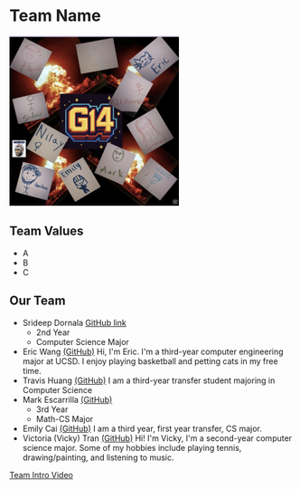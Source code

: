 # Team Name
<img src="brand.png" alt="Brand image" width="300" height="300">

## Team Values
- A
- B
- C

## Our Team
- Srideep Dornala [GitHub link](https://srideep9.github.io/CSE-110-Lab-1/)
  - 2nd Year
  - Computer Science Major
- Eric Wang [(GitHub)](https://j5995.github.io/Github-Pages/)
  Hi, I'm Eric. I'm a third-year computer engineering major at UCSD. I enjoy playing basketball and petting cats in my free time.
- Travis Huang [(GitHub)](https://github.com/travishuang24)
  I am a third-year transfer student majoring in Computer Science
- Mark Escarrilla [(GitHub)](https://yscmark.github.io/about-me/)
  - 3rd Year
  - Math-CS Major
- Emily Cai [(GitHub)](https://github.com/emilyycaii)
  I am a third year, first year transfer, CS major.
- Victoria (Vicky) Tran [(GitHub)](https://victoriatr6n.github.io/cse110lab1/)
  Hi! I'm Vicky, I'm a second-year computer science major. Some of my hobbies include playing tennis, drawing/painting, and listening to music. 

[Team Intro Video](videos/placeholder.txt)
